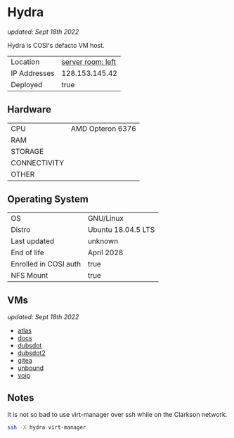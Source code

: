# Hydra

_updated: Sept 18th 2022_

Hydra is COSI's defacto VM host. 

| | |
| :--- | :--- |
| Location | [server room: left](../racks/server_room.md#left) |
| IP Addresses | 128.153.145.42 |
| Deployed | true |

## Hardware

| | |
| :--- | :--- |
| CPU | AMD Opteron 6376
| RAM | 
| STORAGE | 
| CONNECTIVITY | 
| OTHER |

## Operating System

| | |
| :--- | :--- |
| OS | GNU/Linux
| Distro | Ubuntu 18.04.5 LTS
| Last updated | unknown
| End of life | April 2028
| Enrolled in COSI auth | true
| NFS Mount | true

## VMs

_updated: Sept 18th 2022_

- [atlas](../vms.md#atlas)
- [docs](../vms.md#docs)
- [dubsdot](../vms.md#dubsdot)
- [dubsdot2](../vms.md#dubsdot2)
- [gitea](../vms.md#gitea)
- [unbound](../vms.md#unbound)
- [voip](../vms.md#voip)

## Notes

It is not so bad to use virt-manager over ssh while on the Clarkson network.

```sh
ssh -X hydra virt-manager
```

